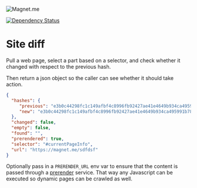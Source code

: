 ![Magnet.me](https://cdn.magnet.me/images/logo-2015-full_2x.png)

[![Dependency Status](https://gemnasium.com/badges/github.com/magnetme/site-diff.svg)](https://gemnasium.com/github.com/magnetme/site-diff)

# Site diff

Pull a web page,
select a part based on a selector, and check whether it changed with respect to the previous hash.

Then return a json object so the caller can see whether it should take action.

```json
{
  "hashes": {
     "previous": "e3b0c44298fc1c149afbf4c8996fb92427ae41e4649b934ca495991b7852b855",
     "new": "e3b0c44298fc1c149afbf4c8996fb92427ae41e4649b934ca495991b7852b855"
  },
  "changed": false,
  "empty": false,
  "found": "",
  "prerendered": true,
  "selector": "#currentPageInfo",
  "url": "https://magnet.me/sdfdsf"
}
```

Optionally pass in a `PRERENDER_URL` env var to ensure that the content is passed through a [prerender](https://github.com/prerender/prerender) service.
That way any Javascript can be executed so dynamic pages can be crawled as well. 
